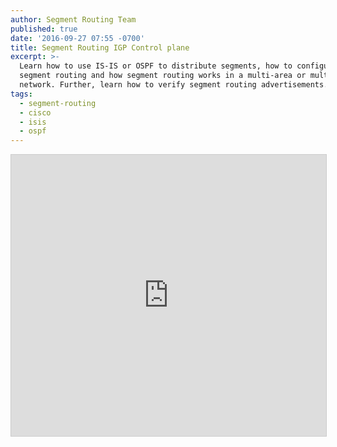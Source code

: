 ```yaml
---
author: Segment Routing Team
published: true
date: '2016-09-27 07:55 -0700'
title: Segment Routing IGP Control plane
excerpt: >-
  Learn how to use IS-IS or OSPF to distribute segments, how to configure
  segment routing and how segment routing works in a multi-area or multi-level
  network. Further, learn how to verify segment routing advertisements.
tags:
  - segment-routing
  - cisco
  - isis
  - ospf
---
```


  
<iframe src="https://app.box.com/embed/preview/2k3hofh7fzqv2l1f0acec35hbz5qtlrn?theme=dark" width="800" height="450" frameborder="0" marginwidth="0" marginheight="0" scrolling="no" style="border:1px solid #CCC; border-width:1px; margin-bottom:5px; max-width: 100%;" allowfullscreen webkitallowfullscreen msallowfullscreen></iframe>      